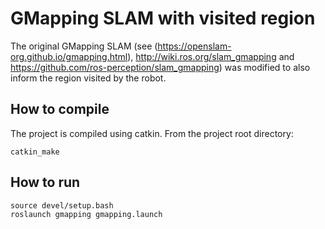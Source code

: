 # GMapping SLAM with visited region

The original GMapping SLAM (see (https://openslam-org.github.io/gmapping.html), http://wiki.ros.org/slam_gmapping and https://github.com/ros-perception/slam_gmapping) was modified to also inform the region visited by the robot.

## How to compile

The project is compiled using catkin. From the project root directory:

```
catkin_make
```

## How to run 

```
source devel/setup.bash
roslaunch gmapping gmapping.launch
```